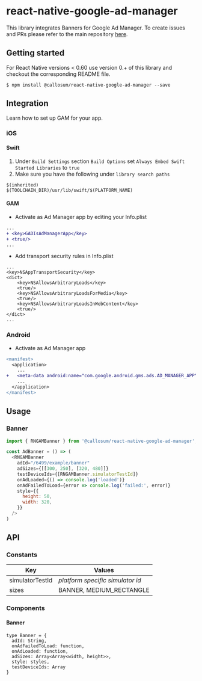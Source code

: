 
# react-native-google-ad-manager
This library integrates Banners for Google Ad Manager. To create issues and PRs please refer to the main repository [here](https://gitlab.com/cmsw/react-native-google-ad-manager).

## Getting started

For React Native versions < 0.60 use version 0.+ of this library and checkout the corresponding README file.

`$ npm install @callosum/react-native-google-ad-manager --save`

## Integration
Learn how to set up GAM for your app.

### iOS
#### Swift

1. Under `Build Settings` section `Build Options` set `Always Embed Swift Started Libraries` to `true`
2. Make sure you have the following under `library search paths`

```
$(inherited)
$(TOOLCHAIN_DIR)/usr/lib/swift/$(PLATFORM_NAME)
```
#### GAM
- Activate as Ad Manager app by editing your Info.plist
```diff
...
+ <key>GADIsAdManagerApp</key>
+ <true/>
...
```

- Add transport security rules in Info.plist
```
...
<key>NSAppTransportSecurity</key>
<dict>
    <key>NSAllowsArbitraryLoads</key>
    <true/>
    <key>NSAllowsArbitraryLoadsForMedia</key>
    <true/>
    <key>NSAllowsArbitraryLoadsInWebContent</key>
    <true/>
</dict>
...
```

### Android
- Activate as Ad Manager app
```diff
<manifest>
  <application>
    ...
+   <meta-data android:name="com.google.android.gms.ads.AD_MANAGER_APP" android:value="true"/>
    ...
  </application>
</manifest>
```

## Usage

### Banner

```javascript
import { RNGAMBanner } from '@callosum/react-native-google-ad-manager';

const AdBanner = () => (
  <RNGAMBanner
    adId="/6499/example/banner"
    adSizes={[[300, 250], [320, 480]]}
    testDeviceIds={[RNGAMBanner.simulatorTestId]}
    onAdLoaded={() => console.log('loaded')}
    onAdFailedToLoad={error => console.log('failed:', error)}
    style={{
      height: 50,
      width: 320,
    }}
  />
)
```

## API

### Constants

| Key | Values |
|---|---|
| simulatorTestId | *platform specific simulator id* |
| sizes | BANNER, MEDIUM_RECTANGLE |

### Components

#### Banner
```
type Banner = {
  adId: String,
  onAdFailedToLoad: function,
  onAdLoaded: function,
  adSizes: Array<Array<width, height>>,
  style: styles,
  testDeviceIds: Array
}
```
